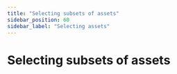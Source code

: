 ```yaml
---
title: "Selecting subsets of assets"
sidebar_position: 60
sidebar_label: "Selecting assets"
---
```


# Selecting subsets of assets